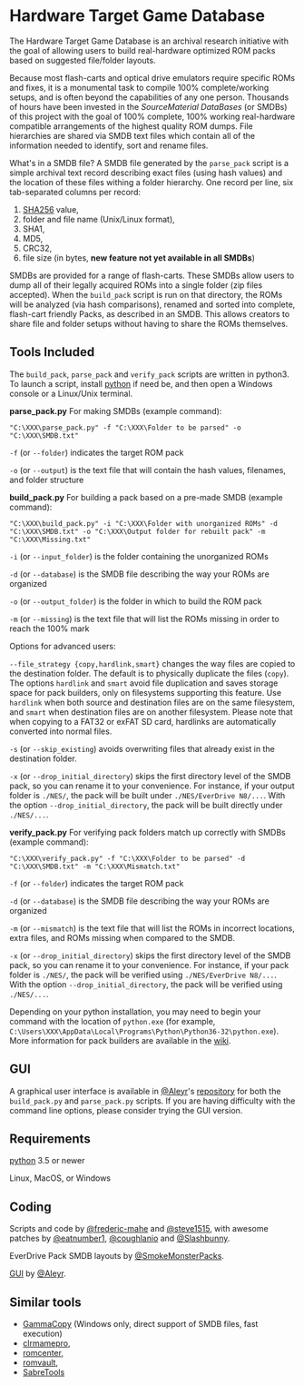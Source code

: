 # Hardware Target Game Database

The Hardware Target Game Database is an archival research initiative
with the goal of allowing users to build real-hardware optimized ROM
packs based on suggested file/folder layouts.

Because most flash-carts and optical drive emulators require specific
ROMs and fixes, it is a monumental task to compile 100%
complete/working setups, and is often beyond the capabilities of any
one person. Thousands of hours have been invested in the
*SourceMaterial DataBases* (or SMDBs) of this project with the goal of
100% complete, 100% working real-hardware compatible arrangements of
the highest quality ROM dumps. File hierarchies are shared via SMDB
text files which contain all of the information needed to identify,
sort and rename files.

What's in a SMDB file? A SMDB file generated by the `parse_pack`
script is a simple archival text record describing exact files (using
hash values) and the location of these files withing a folder
hierarchy. One record per line, six tab-separated columns per record:

1. [SHA256](https://en.wikipedia.org/wiki/Secure_Hash_Algorithms) value,
2. folder and file name (Unix/Linux format),
3. SHA1,
4. MD5,
5. CRC32,
6. file size (in bytes, **new feature not yet available in all SMDBs**)

SMDBs are provided for a range of flash-carts.  These SMDBs allow
users to dump all of their legally acquired ROMs into a single folder
(zip files accepted). When the `build_pack` script is run on that
directory, the ROMs will be analyzed (via hash comparisons), renamed
and sorted into complete, flash-cart friendly Packs, as described in
an SMDB.  This allows creators to share file and folder setups without
having to share the ROMs themselves.

## Tools Included

The `build_pack`, `parse_pack` and `verify_pack` scripts are written in python3. To launch
a script, install [python](https://www.python.org) if need be, and then open
a Windows console or a Linux/Unix terminal.

**parse_pack.py** For making SMDBs (example command):
```DOS .bat
"C:\XXX\parse_pack.py" -f "C:\XXX\Folder to be parsed" -o "C:\XXX\SMDB.txt"
```

`-f` (or `--folder`) indicates the target ROM pack

`-o` (or `--output`) is the text file that will contain the hash
values, filenames, and folder structure


**build_pack.py** For building a pack based on a pre-made SMDB (example command):
```DOS .bat
"C:\XXX\build_pack.py" -i "C:\XXX\Folder with unorganized ROMs" -d "C:\XXX\SMDB.txt" -o "C:\XXX\Output folder for rebuilt pack" -m "C:\XXX\Missing.txt"
```

`-i` (or `--input_folder`) is the folder containing the unorganized
ROMs

`-d` (or `--database`) is the SMDB file describing the way your ROMs
are organized

`-o` (or `--output_folder`) is the folder in which to build the ROM
pack

`-m` (or `--missing`) is the text file that will list the ROMs missing
in order to reach the 100% mark

Options for advanced users:

`--file_strategy {copy,hardlink,smart}` changes the way files are
copied to the destination folder. The default is to physically
duplicate the files (`copy`). The options `hardlink` and `smart` avoid
file duplication and saves storage space for pack builders, only on
filesystems supporting this feature. Use `hardlink` when both source
and destination files are on the same filesystem, and `smart` when
destination files are on another filesystem. Please note that when
copying to a FAT32 or exFAT SD card, hardlinks are automatically
converted into normal files.

`-s` (or `--skip_existing`) avoids overwriting files that already
exist in the destination folder.

`-x` (or `--drop_initial_directory`) skips the first directory level
of the SMDB pack, so you can rename it to your convenience. For
instance, if your output folder is `./NES/`, the pack will be built
under `./NES/EverDrive N8/...`. With the option
`--drop_initial_directory`, the pack will be built directly under
`./NES/...`.


**verify_pack.py** For verifying pack folders match up correctly with SMDBs (example command):
```DOS .bat
"C:\XXX\verify_pack.py" -f "C:\XXX\Folder to be parsed" -d "C:\XXX\SMDB.txt" -m "C:\XXX\Mismatch.txt"
```

`-f` (or `--folder`) indicates the target ROM pack

`-d` (or `--database`) is the SMDB file describing the way your ROMs
are organized

`-m` (or `--mismatch`) is the text file that will list the ROMs in incorrect locations,
extra files, and ROMs missing when compared to the SMDB.

`-x` (or `--drop_initial_directory`) skips the first directory level
of the SMDB pack, so you can rename it to your convenience. For
instance, if your pack folder is `./NES/`, the pack will be verified
using `./NES/EverDrive N8/...`. With the option
`--drop_initial_directory`, the pack will be verified using `./NES/...`.


Depending on your python installation, you may need to begin your
command with the location of `python.exe` (for example,
`C:\Users\XXX\AppData\Local\Programs\Python\Python36-32\python.exe`). More
information for pack builders are available in the
[wiki](https://github.com/SmokeMonsterPacks/EverDrive-Packs-Lists-Database/wiki).

## GUI

A graphical user interface is available in
[@Aleyr](https://github.com/Aleyr)'s
[repository](https://github.com/Aleyr/EverDrive-Packs-Lists-Database-UI) for
both the `build_pack.py` and `parse_pack.py` scripts. If you are
having difficulty with the command line options, please consider
trying the GUI version.

## Requirements

[python](https://www.python.org) 3.5 or newer

Linux, MacOS, or Windows

## Coding

Scripts and code by
[@frederic-mahe](https://github.com/frederic-mahe) and
[@steve1515](https://github.com/steve1515), with awesome
patches by [@eatnumber1](https://github.com/eatnumber1),
[@coughlanio](https://github.com/coughlanio)
and [@Slashbunny](https://github.com/Slashbunny).

EverDrive Pack SMDB layouts by
[@SmokeMonsterPacks](https://github.com/SmokeMonsterPacks).

[GUI](https://github.com/Aleyr/EverDrive-Packs-Lists-Database-UI) by [@Aleyr](https://github.com/Aleyr).

## Similar tools

- [GammaCopy](https://github.com/fartwhif/GammaCopy) (Windows only, direct support of SMDB files, fast execution)
- [clrmamepro](https://mamedev.emulab.it/clrmamepro/),
- [romcenter](http://www.romcenter.com/),
- [romvault](http://www.romvault.com/),
- [SabreTools](https://github.com/SabreTools/SabreTools)
